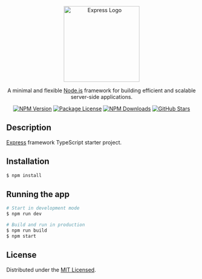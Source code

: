 <p align="center">
  <a href="https://expressjs.com/" target="blank"><img src="https://upload.wikimedia.org/wikipedia/commons/6/64/Expressjs.png" width="200" alt="Express Logo" /></a>
</p>

<p align="center">
  A minimal and flexible <a href="http://nodejs.org" target="_blank">Node.js</a> framework for building efficient and scalable server-side applications.
</p>

<p align="center">
  <a href="https://www.npmjs.com/package/express" target="_blank"><img src="https://img.shields.io/npm/v/express.svg" alt="NPM Version" /></a>
  <a href="https://www.npmjs.com/package/express" target="_blank"><img src="https://img.shields.io/npm/l/express.svg" alt="Package License" /></a>
  <a href="https://www.npmjs.com/package/express" target="_blank"><img src="https://img.shields.io/npm/dm/express.svg" alt="NPM Downloads" /></a>
  <a href="https://github.com/expressjs/express" target="_blank"><img src="https://img.shields.io/github/stars/expressjs/express?style=social" alt="GitHub Stars" /></a>
</p>

## Description

[Express](https://github.com/expressjs/express) framework TypeScript starter project.

## Installation

```bash
$ npm install
```

## Running the app

```bash
# Start in development mode
$ npm run dev

# Build and run in production
$ npm run build
$ npm start
```

## License

Distributed under the [MIT Licensed](LICENSE).
